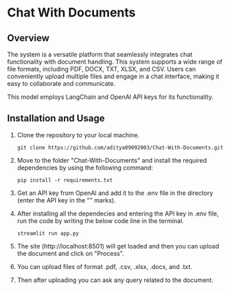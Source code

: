 # Chat With Documents

## Overview

The system is a versatile platform that seamlessly integrates chat functionality with document handling. This system supports a wide range of file formats, including PDF, DOCX, TXT, XLSX, and CSV. Users can conveniently upload multiple files and engage in a chat interface, making it easy to collaborate and communicate.

This model employs LangChain and OpenAI API keys for its functionality.

## Installation and Usage

1. Clone the repository to your local machine.

   ``` git clone https://github.com/aditya09092003/Chat-With-Documents.git ```

3. Move to the folder "Chat-With-Documents" and install the required dependencies by using the following command:

   ``` pip install -r requirements.txt ```

4. Get an API key from OpenAI and add it to the .env file in the directory (enter the API key in the "" marks).

5. After installing all the dependecies and entering the API key in .env file, run the code by writing the below code line in the terminal.

   ``` streamlit run app.py ```

6. The site (http://localhost:8501) will get loaded and then you can upload the document and click on "Process".

7. You can upload files of format .pdf, .csv, .xlsx, .docx, and .txt.

8. Then after uploading you can ask any query related to the document.
